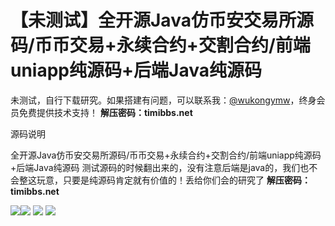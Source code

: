 # 【未测试】全开源Java仿币安交易所源码/币币交易+永续合约+交割合约/前端uniapp纯源码+后端Java纯源码

未测试，自行下载研究。如果搭建有问题，可以联系我：[@wukongymw](http://t.me/wukongymw)，终身会员免费提供技术支持！
**解压密码：timibbs.net**

源码说明

全开源Java仿币安交易所源码/币币交易+永续合约+交割合约/前端uniapp纯源码+后端Java纯源码
测试源码的时候翻出来的，没有注意后端是java的，我们也不会整这玩意，只要是纯源码肯定就有价值的！丢给你们会的研究了
**解压密码：timibbs.net**

[![](https://wukongymw.com/wp-content/uploads/2024/01/a5ffd14787e7d4f.png)](https://wukongymw.com/wp-content/uploads/2024/01/a5ffd14787e7d4f.png)[![](https://wukongymw.com/wp-content/uploads/2024/01/b4cb82c49ab6905.png)](https://wukongymw.com/wp-content/uploads/2024/01/b4cb82c49ab6905.png)
[![](https://wukongymw.com/wp-content/uploads/2024/01/85b4a82e27de527.png)](https://wukongymw.com/wp-content/uploads/2024/01/85b4a82e27de527.png)
[![](https://wukongymw.com/wp-content/uploads/2024/01/782c4d923daf43f.png)](https://wukongymw.com/wp-content/uploads/2024/01/782c4d923daf43f.png)